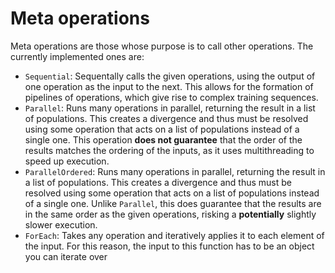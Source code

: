 # Meta operations

Meta operations are those whose purpose is to call other operations. The currently implemented ones are:

- `Sequential`: Sequentally calls the given operations, using the output of one operation as the input to the next. This allows for the formation of pipelines of operations, which give rise to complex training sequences.
- `Parallel`: Runs many operations in parallel, returning the result in a list of populations. This creates a divergence and thus must be resolved using some operation that acts on a list of populations instead of a single one. This operation **does not guarantee** that the order of the results matches the ordering of the inputs, as it uses multithreading to speed up execution.
- `ParallelOrdered`: Runs many operations in parallel, returning the result in a list of populations. This creates a divergence and thus must be resolved using some operation that acts on a list of populations instead of a single one. Unlike `Parallel`, this does guarantee that the results are in the same order as the given operations, risking a **potentially** slightly slower execution.
- `ForEach`: Takes any operation and iteratively applies it to each element of the input. For this reason, the input to this function has to be an object you can iterate over
